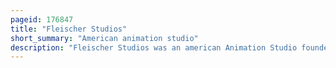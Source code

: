 ```yaml
---
pageid: 176847
title: "Fleischer Studios"
short_summary: "American animation studio"
description: "Fleischer Studios was an american Animation Studio founded by Brothers Max and dave Fleischer in 1929 and ran the pioneering Company from its Inception until its Acquisition by Paramount Pictures the Parent Company and Distributor of its Films. Fleischer Studios was in its Prime a premier Producer of Animation Cartoons for the Theaters with walt Disney Productions in the 1930s being its Chief Competitor."
---
```

